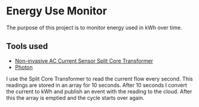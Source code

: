 # Energy Use Monitor
The purpose of this project is to monitor energy used in kWh over time. 
## Tools used
* [Non-invasive AC Current Sensor Split Core Transformer](https://www.amazon.com/gp/product/B01C5JL5IY/ref=oh_aui_detailpage_o07_s00?ie=UTF8&psc=1)
* [Photon](https://store.particle.io/#photon) 

I use the Split Core Transformer to read the current flow every second. This readings are stored in an array for 10 seconds. After 10 seconds I convert the current to kWh and publish an event with the reading to the cloud. After this the array is emptied and the cycle starts over again.

